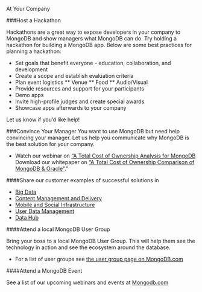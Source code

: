 At Your Company

###Host a Hackathon

Hackathons are a great way to expose developers in your company to MongoDB and show managers what MongoDB can do. Try holding a hackathon for building a MongoDB app. Below are some best practices for planning a hackathon:
 
* Set goals that benefit everyone - education, collaboration, and development
* Create a scope and establish evaluation criteria
* Plan event logistics
** Venue
** Food
** Audio/Visual
* Provide resources and support for your participants
* Demo apps
* Invite high-profile judges and create special awards
* Showcase apps afterwards to your company

Let us know if you’d like help!

###Convince Your Manager
You want to use MongoDB but need help convincing your manager. Let us help you communicate why MongoDB is the best solution for your company.

* Watch our webinar on [“A Total Cost of Ownership Analysis for MongoDB](http://www.mongodb.com/presentations/webinar-total-cost-ownership-analysis-mongodb)
Download our whitepaper on [“A Total Cost of Ownership Comparison of MongoDB & Oracle"](http://www.mongodb.com/dl/tco).”

####Share our customer examples of successful solutions in

* [Big Data](http://www.10gen.com/solutions/big-data)
* [Content Management and Delivery](http://www.10gen.com/solutions/content-management-and-delivery)
* [Mobile and Social Infrastructure](http://www.10gen.com/solutions/mobile-and-social-infrastructure)
* [User Data Management](http://www.10gen.com/solutions/user-data-management)
* [Data Hub](http://www.10gen.com/solutions/data-hub)

####Attend a local MongoDB User Group 

Bring your boss to a local MongoDB User Group. This will help them see the technology in action and see the ecosystem around the database. 

* For a list of user groups see [the user group page on MongoDB.com](http://www.mongodb.com/user-groups)

####Attend a MongoDB Event 

See a list of our upcoming webinars and events at [Mongodb.com](http://www.mongodb.com/events)


